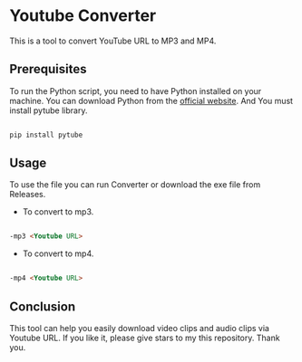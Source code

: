 
# Youtube Converter

This is a tool to convert YouTube URL to MP3 and MP4.

## Prerequisites

To run the Python script, you need to have Python installed on your machine. You can download Python from the [official website](https://www.python.org/downloads/).
And You must install pytube library.
```md

pip install pytube

```

## Usage

To use the file you can run Converter or download the exe file from Releases.

- To convert to mp3.
```md

-mp3 <Youtube URL>

```
- To convert to mp4.
```md

-mp4 <Youtube URL>

```
## Conclusion
This tool can help you easily download video clips and audio clips via Youtube URL. If you like it, please give stars to my this repository. Thank you.
